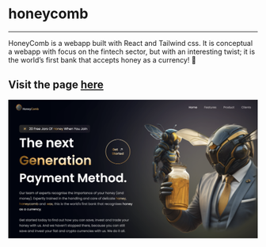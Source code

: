 # honeycomb
---
HoneyComb is a webapp built with React and Tailwind css. It is conceptual a webapp with focus on the fintech sector, but with an interesting twist; it is the world’s first bank that accepts honey as a currency! 🍯
## Visit the page <a href= "https://mardeldev.github.io/honeycomb/">here</a> 

<img src="/honeycombhero.png" alt="honeycomb_hero"/>